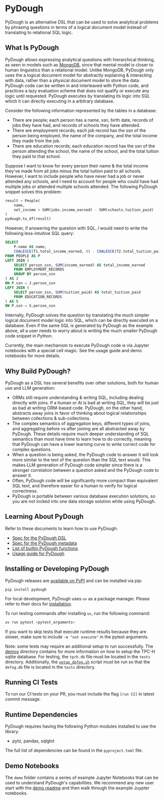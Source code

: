 # PyDough

PyDough is an alternative DSL that can be used to solve analytical problems by phrasing questions in terms of a logical document model instead of translating to relational SQL logic.

## What Is PyDough

PyDough allows expressing analytical questions with hierarchical thinking, as seen in models such as [MongoDB](https://www.mongodb.com/docs/manual/data-modeling/), since that mental model is closer to human linguistics than a relational model.
Unlike MongoDB, PyDough only uses the a logical document model for abstractly explaining & interacting with data, rather than a physical document model to store the data.
PyDough code can be written in and interleaved with Python code, and practices a lazy evaluation scheme that does not qualify or execute any logic until requested.
PyDough executes by translating its logic into SQL which it can directly executing in a arbitrary database.

Consider the following information represented by the tables in a database:
- There are people; each person has a name, ssn, birth date, records of jobs they have had, and records of schools they have attended.
- There are employment records; each job record has the ssn of the person being employed, the name of the company, and the total income they made from the job.
- There are education records; each education record has the ssn of the person attending the school, the name of the school, and the total tuition they paid to that school.

Suppose I want to know for every person their name & the total income they've made from all jobs minus the total tuition paid to all schools. However, I want to include people who have never had a job or never attended any schools, and I need to account for people who could have had multiple jobs or attended multiple schools attended.
The following PyDough snippet solves this problem:

```py
result = People(
    name,
    net_income = SUM(jobs.income_earned) - SUM(schools.tuition_paid)
)
pydough.to_df(result)
```

However, if answering the question with SQL, I would need to write the following less-intuitive SQL query:

```sql
SELECT
    P.name AS name,
    COALESCE(T1.total_income_earned, 0) - COALESCE(T2.total_tuition_paid, 0) AS net_income
FROM PEOPLE AS P
LEFT JOIN (
    SELECT person_ssn, SUM(income_earned) AS total_income_earned
    FROM EMPLOYMENT_RECORDS
    GROUP BY person_ssn
) AS J
ON P.ssn = J.person_ssn
LEFT JOIN (
    SELECT person_ssn, SUM(tuition_paid) AS total_tuition_paid
    FROM EDUCATION_RECORDS
) AS S
ON P.ssn = S.person_ssn
```

Internally, PyDough solves the question by translating the much simpler logical document model logic into SQL, which can be directly executed on a database. Even if the same SQL is generated by PyDough as the example above, all a user needs to worry about is writing the much smaller PyDough code snippet in Python.

Currently, the main mechanism to execute PyDough code is via Jupyter notebooks with a special cell magic. See the usage guide and demo notebooks for more details.

## Why Build PyDough?

PyDough as a DSL has several benefits over other solutions, both for human use and LLM generation:
- ORMs still require understanding & writing SQL, including dealing directly with joins. If a human or AI is bad at writing SQL, they will be just as bad at writing ORM-based code. PyDough, on the other hand, abstracts away joins in favor of thinking about logical relationships between collections & sub-collections.
- The complex semantics of aggregation keys, different types of joins, and aggregating before vs after joining are all abstracted away by PyDough. These details require much deeper understanding of SQL semantics than most have time to learn how to do correctly, meaning that PyDough can have a lower learning curve to write correct code for complex questions.
- When a question is being asked, the PyDough code to answer it will look more similar to the text of the question than the SQL text would. This makes LLM generation of PyDough code simpler since there is a stronger correlation between a question asked and the PyDough code to answer it.
- Often, PyDough code will be significantly more compact than equivalent SQL text, and therefore easier for a human to verify for logical correctness.
- PyDough is portable between various database execution solutions, so you are not locked into one data storage solution while using PyDough.

## Learning About PyDough

Refer to these documents to learn how to use PyDough:

- [Spec for the PyDough DSL](https://github.com/bodo-ai/PyDough/blob/main/documentation/dsl.md)
- [Spec for the PyDough metadata](https://github.com/bodo-ai/PyDough/blob/main/documentation/metadata.md)
- [List of builtin PyDough functions](https://github.com/bodo-ai/PyDough/blob/main/documentation/functions.md)
- [Usage guide for PyDough](https://github.com/bodo-ai/PyDough/blob/main/documentation/usage.md)

## Installing or Developing PyDough

PyDough releases are [available on PyPI](https://pypi.org/project/pydough/) and can be installed via pip:

```
pip install pydough
```

For local development, PyDough uses `uv` as a package manager.
Please refer to their docs for [installation](https://docs.astral.sh/uv/getting-started/).


To run testing commands after installing `uv`, run the following command:

```bash
uv run pytest <pytest_arguments>
```

If you want to skip tests that execute runtime results because they are slower,
make sure to include `-m "not execute"` in the pytest arguments.

Note: some tests may require an additional setup to run successfully.
The [demos](https://github.com/bodo-ai/PyDough/blob/main/demos/README.md) directory 
contains for more information on how to setup the TPC-H sqlite database. For
testing, the `tpch.db` file must be located in the `tests` directory.
Additionally, the [`setup_defog.sh`](https://github.com/bodo-ai/PyDough/blob/main/tests/setup_defog.sh)
script must be run so that the `defog.db` file is located in the `tests` directory.

## Running CI Tests

To run our CI tests on your PR, you must include the flag `[run CI]` in latest
commit message.

## Runtime Dependencies

PyDough requires having the following Python modules installed to use
the library:

- pytz, pandas, sqlglot

The full list of dependencies can be found in the `pyproject.toml` file.

## Demo Notebooks

The `demo` folder contains a series of example Jupyter Notebooks
that can be used to understand PyDough's capabilities. We recommend any new user start
with the [demo readme](https://github.com/bodo-ai/PyDough/blob/main/demos/README.md) and then walk through the example Juypter notebooks.
